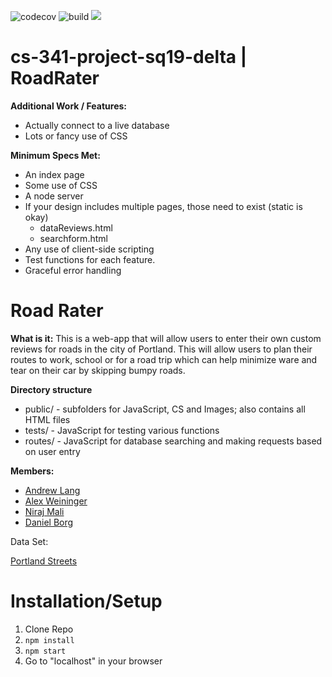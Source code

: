 ![codecov](https://img.shields.io/codecov/c/github/upcs/cs-341-project-sq19-delta/master.svg?style=flat-square) ![build](https://img.shields.io/travis/com/upcs/cs-341-project-sq19-delta.svg?style=flat-square) ![](https://img.shields.io/node/v/express.svg?style=flat-square)

# cs-341-project-sq19-delta | RoadRater
**Additional Work / Features:**
- Actually connect to a live database
- Lots or fancy use of CSS

**Minimum Specs Met:**
- An index page
- Some use of CSS
- A node server
- If your design includes multiple pages, those need to exist (static is okay)
    - dataReviews.html
    - searchform.html
- Any use of client-side scripting
- Test functions for each feature.
- Graceful error handling

# Road Rater
**What is it:** This is a web-app that will allow users to enter their own custom reviews for roads in the city of Portland. This will allow users to plan their routes to work, school or for a road trip which can help minimize ware and tear on their car by skipping bumpy roads.

**Directory structure**
- public/ - subfolders for JavaScript, CS and Images; also contains all HTML files
- tests/ - JavaScript for testing various functions
- routes/ - JavaScript for database searching and making requests based on user entry

**Members:**
- [Andrew Lang](https://github.com/AndrewLang98)
- [Alex Weininger](https://github.com/alexweininger)
- [Niraj Mali](https://github.com/malin383)
- [Daniel Borg](https://github.com/dborg291)

Data Set:

[Portland Streets](https://gis-pdx.opendata.arcgis.com/datasets/ad5ed4193110452aac2d9485df3298e2_68?selectedAttribute=Shape_Length)

# Installation/Setup

1. Clone Repo
2. `npm install`
3. `npm start`
4. Go to "localhost" in your browser
